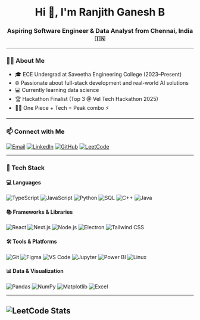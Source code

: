 <h1 align="center">Hi 👋, I'm Ranjith Ganesh B</h1>
<h3 align="center">Aspiring Software Engineer & Data Analyst from Chennai, India 🇮🇳</h3>

---

### 🧑‍💻 About Me

- 🎓 ECE Undergrad at Saveetha Engineering College (2023–Present)  
- 🌐 Passionate about full-stack development and real-world AI solutions  
- 💻 Currently learning data science  
- 🏆 Hackathon Finalist (Top 3 @ Vel Tech Hackathon 2025)  
- 🏴‍☠️ One Piece + Tech = Peak combo ⚡  

---

### 📫 Connect with Me

[![Email](https://img.shields.io/badge/Gmail-ranjithganeshb@gmail.com-D14836?style=flat-square&logo=gmail&logoColor=white)](mailto:ranjithganeshb@gmail.com)
[![LinkedIn](https://img.shields.io/badge/LinkedIn-ranjithganeshb-blue?style=flat-square&logo=linkedin)](https://linkedin.com/in/ranjithganeshb)
[![GitHub](https://img.shields.io/badge/GitHub-ranjithganesh7-black?style=flat-square&logo=github)](https://github.com/ranjithganesh7)
[![LeetCode](https://img.shields.io/badge/LeetCode-@ranjithganeshb_07-orange?style=flat-square&logo=leetcode)](https://leetcode.com/u/ranjithganeshb_07/)

---

### 🚀 Tech Stack

#### 💻 Languages
![TypeScript](https://img.shields.io/badge/TypeScript-007ACC?style=flat-square&logo=typescript&logoColor=white)
![JavaScript](https://img.shields.io/badge/JavaScript-F7DF1E?style=flat-square&logo=javascript&logoColor=black)
![Python](https://img.shields.io/badge/Python-3776AB?style=flat-square&logo=python&logoColor=white)
![SQL](https://img.shields.io/badge/SQL-336791?style=flat-square&logo=postgresql&logoColor=white)
![C++](https://img.shields.io/badge/C++-00599C?style=flat-square&logo=c%2B%2B&logoColor=white)
![Java](https://img.shields.io/badge/Java-ED8B00?style=flat-square&logo=java&logoColor=white)

#### 📚 Frameworks & Libraries
![React](https://img.shields.io/badge/React-20232A?style=flat-square&logo=react&logoColor=61DAFB)
![Next.js](https://img.shields.io/badge/Next.js-000000?style=flat-square&logo=nextdotjs&logoColor=white)
![Node.js](https://img.shields.io/badge/Node.js-339933?style=flat-square&logo=nodedotjs&logoColor=white)
![Electron](https://img.shields.io/badge/Electron-2C2E3B?style=flat-square&logo=electron&logoColor=9FEAF9)
![Tailwind CSS](https://img.shields.io/badge/Tailwind_CSS-38B2AC?style=flat-square&logo=tailwind-css&logoColor=white)

#### 🛠 Tools & Platforms
![Git](https://img.shields.io/badge/Git-F05032?style=flat-square&logo=git&logoColor=white)
![Figma](https://img.shields.io/badge/Figma-F24E1E?style=flat-square&logo=figma&logoColor=white)
![VS Code](https://img.shields.io/badge/VS_Code-007ACC?style=flat-square&logo=visual-studio-code&logoColor=white)
![Jupyter](https://img.shields.io/badge/Jupyter-F37626?style=flat-square&logo=jupyter&logoColor=white)
![Power BI](https://img.shields.io/badge/Power_BI-F2C811?style=flat-square&logo=powerbi&logoColor=black)
![Linux](https://img.shields.io/badge/Linux-FCC624?style=flat-square&logo=linux&logoColor=black)

#### 📊 Data & Visualization
![Pandas](https://img.shields.io/badge/Pandas-150458?style=flat-square&logo=pandas&logoColor=white)
![NumPy](https://img.shields.io/badge/Numpy-013243?style=flat-square&logo=numpy&logoColor=white)
![Matplotlib](https://img.shields.io/badge/Matplotlib-11557C?style=flat-square&logo=matplotlib&logoColor=white)
![Excel](https://img.shields.io/badge/Microsoft_Excel-217346?style=flat-square&logo=microsoft-excel&logoColor=white)

---
![LeetCode Stats](https://leetcard.jacoblin.cool/ranjithganeshb_07?theme=light&font=ABeeZee&ext=heatmap)
---
